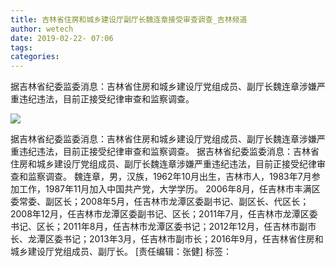```yaml
---
title: 吉林省住房和城乡建设厅副厅长魏连章接受审查调查_吉林频道
author: wetech
date: 2019-02-22- 07:06
tags: 
categories: 
---
```

据吉林省纪委监委消息：吉林省住房和城乡建设厅党组成员、副厅长魏连章涉嫌严重违纪违法，目前正接受纪律审查和监察调查。
<!-- more -->
                
<img align="center" border="0" src="http://p2.ifengimg.com/a/2016/0810/204c433878d5cf9size1_w16_h16.png" />
                
            
据吉林省纪委监委消息：吉林省住房和城乡建设厅党组成员、副厅长魏连章涉嫌严重违纪违法，目前正接受纪律审查和监察调查。
据吉林省纪委监委消息：吉林省住房和城乡建设厅党组成员、副厅长魏连章涉嫌严重违纪违法，目前正接受纪律审查和监察调查。
魏连章，男，汉族，1962年10月出生，吉林市人，1983年7月参加工作，1987年11月加入中国共产党，大学学历。
2006年8月，任吉林市丰满区委常委、副区长；2008年5月，任吉林市龙潭区委副书记、副区长、代区长；2008年12月，任吉林市龙潭区委副书记、区长；2011年7月，任吉林市龙潭区委书记、区长；2011年8月，任吉林市龙潭区委书记；2012年12月，任吉林市副市长、龙潭区委书记；2013年3月，任吉林市副市长；2016年9月，任吉林省住房和城乡建设厅党组成员、副厅长。
[责任编辑：张健]
标签：
 
 
 
             

